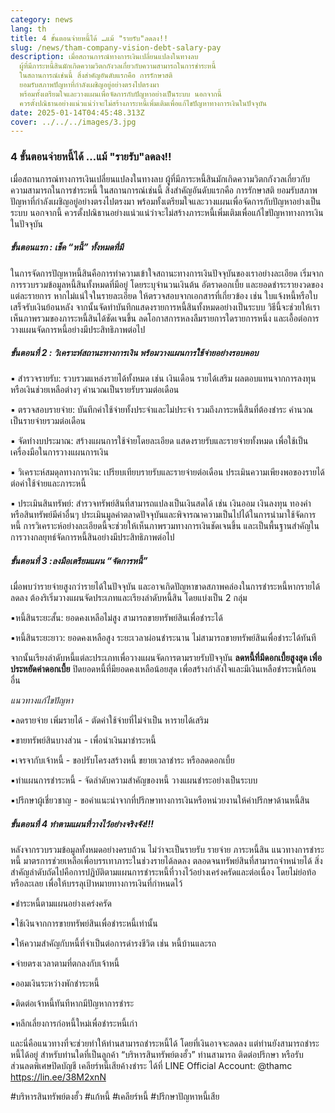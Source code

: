 ```yaml
---
category: news
lang: th
title: 4 ขั้นตอนจ่ายหนี้ได้ …แม้ "รายรับ"ลดลง!!
slug: /news/tham-company-vision-debt-salary-pay
description: เมื่อสถานการณ์ทางการเงินเปลี่ยนแปลงในทางลบ
  ผู้ที่มีภาระหนี้สินมักเกิดความวิตกกังวลเกี่ยวกับความสามารถในการชำระหนี้
  ในสถานการณ์เช่นนี้ สิ่งสำคัญอันดับแรกคือ การรักษาสติ
  ยอมรับสภาพปัญหาที่กำลังเผชิญอยู่อย่างตรงไปตรงมา
  พร้อมทั้งเตรียมใจและวางแผนเพื่อจัดการกับปัญหาอย่างเป็นระบบ นอกจากนี้
  ควรตั้งปณิธานอย่างแน่วแน่ว่าจะไม่สร้างภาระหนี้เพิ่มเติมเพื่อแก้ไขปัญหาทางการเงินในปัจจุบัน
date: 2025-01-14T04:45:48.313Z
cover: ../../../images/3.jpg
---
```

### 4 ขั้นตอนจ่ายหนี้ได้ …แม้ "รายรับ"ลดลง!!

เมื่อสถานการณ์ทางการเงินเปลี่ยนแปลงในทางลบ ผู้ที่มีภาระหนี้สินมักเกิดความวิตกกังวลเกี่ยวกับความสามารถในการชำระหนี้ ในสถานการณ์เช่นนี้ สิ่งสำคัญอันดับแรกคือ การรักษาสติ ยอมรับสภาพปัญหาที่กำลังเผชิญอยู่อย่างตรงไปตรงมา พร้อมทั้งเตรียมใจและวางแผนเพื่อจัดการกับปัญหาอย่างเป็นระบบ นอกจากนี้ ควรตั้งปณิธานอย่างแน่วแน่ว่าจะไม่สร้างภาระหนี้เพิ่มเติมเพื่อแก้ไขปัญหาทางการเงินในปัจจุบัน

##### ขั้นตอนแรก : เช็ค “หนี้” ทั้งหมดที่มี

ในการจัดการปัญหาหนี้สินคือการทำความเข้าใจสถานะทางการเงินปัจจุบันของเราอย่างละเอียด เริ่มจากการรวบรวมข้อมูลหนี้สินทั้งหมดที่มีอยู่ โดยระบุจำนวนเงินต้น อัตราดอกเบี้ย และยอดชำระรายงวดของแต่ละรายการ หากไม่แน่ใจในรายละเอียด ให้ตรวจสอบจากเอกสารที่เกี่ยวข้อง เช่น ใบแจ้งหนี้หรือใบเสร็จรับเงินย้อนหลัง จากนั้นจัดทำบันทึกแสดงรายการหนี้สินทั้งหมดอย่างเป็นระบบ วิธีนี้จะช่วยให้เราเห็นภาพรวมของภาระหนี้สินได้ชัดเจนขึ้น ลดโอกาสการหลงลืมรายการใดรายการหนึ่ง และเอื้อต่อการวางแผนจัดการหนี้อย่างมีประสิทธิภาพต่อไป

##### ขั้นตอนที่ 2 : วิเคราะห์สถานะทางการเงิน พร้อมวางแผนการใช้จ่ายอย่างรอบคอบ

▪️ สำรวจรายรับ: รวบรวมแหล่งรายได้ทั้งหมด เช่น เงินเดือน รายได้เสริม ผลตอบแทนจากการลงทุน หรือเงินช่วยเหลือต่างๆ คำนวณเป็นรายรับรวมต่อเดือน


▪️ ตรวจสอบรายจ่าย: บันทึกค่าใช้จ่ายทั้งประจำและไม่ประจำ รวมถึงภาระหนี้สินที่ต้องชำระ คำนวณเป็นรายจ่ายรวมต่อเดือน


▪️ จัดทำงบประมาณ: สร้างแผนการใช้จ่ายโดยละเอียด แสดงรายรับและรายจ่ายทั้งหมด เพื่อใช้เป็นเครื่องมือในการวางแผนการเงิน


▪️ วิเคราะห์สมดุลทางการเงิน: เปรียบเทียบรายรับและรายจ่ายต่อเดือน ประเมินความเพียงพอของรายได้ต่อค่าใช้จ่ายและภาระหนี้


▪️ ประเมินสินทรัพย์: สำรวจทรัพย์สินที่สามารถแปลงเป็นเงินสดได้ เช่น เงินออม เงินลงทุน ทองคำ หรือสินทรัพย์มีค่าอื่นๆ ประเมินมูลค่าตลาดปัจจุบันและพิจารณาความเป็นไปได้ในการนำมาใช้จัดการหนี้
การวิเคราะห์อย่างละเอียดนี้จะช่วยให้เห็นภาพรวมทางการเงินชัดเจนขึ้น และเป็นพื้นฐานสำคัญในการวางกลยุทธ์จัดการหนี้สินอย่างมีประสิทธิภาพต่อไป

##### ขั้นตอนที่ 3 :ลงมือเตรียมแผน “จัดการหนี้”

เมื่อพบว่ารายจ่ายสูงกว่ารายได้ในปัจจุบัน และอาจเกิดปัญหาขาดสภาพคล่องในการชำระหนี้หากรายได้ลดลง ต้องริเริ่มวางแผนจัดประเภทและเรียงลำดับหนี้สิน โดยแบ่งเป็น 2 กลุ่ม

▪️หนี้สินระยะสั้น: ยอดคงเหลือไม่สูง สามารถขายทรัพย์สินเพื่อชำระได้


▪️หนี้สินระยะยาว: ยอดคงเหลือสูง ระยะเวลาผ่อนชำระนาน ไม่สามารถขายทรัพย์สินเพื่อชำระได้ทันที

จากนั้นเรียงลำดับหนี้แต่ละประเภทเพื่อวางแผนจัดการตามรายรับปัจจุบัน
**ลดหนี้ที่มีดอกเบี้ยสูงสุด เพื่อประหยัดค่าดอกเบี้ย**
ปิดยอดหนี้ที่มียอดคงเหลือน้อยสุด เพื่อสร้างกำลังใจและมีเงินเหลือชำระหนี้ก้อนอื่น

*แนวทางแก้ไขปัญหา*

▪️ลดรายจ่าย เพิ่มรายได้ - ตัดค่าใช้จ่ายที่ไม่จำเป็น หารายได้เสริม


▪️ขายทรัพย์สินบางส่วน - เพื่อนำเงินมาชำระหนี้


▪️เจรจากับเจ้าหนี้ - ขอปรับโครงสร้างหนี้ ขยายเวลาชำระ หรือลดดอกเบี้ย


▪️ทำแผนการชำระหนี้ - จัดลำดับความสำคัญของหนี้ วางแผนชำระอย่างเป็นระบบ


▪️ปรึกษาผู้เชี่ยวชาญ - ขอคำแนะนำจากที่ปรึกษาทางการเงินหรือหน่วยงานให้คำปรึกษาด้านหนี้สิน

##### ขั้นตอนที่ 4 ทำตามแผนที่วางไว้อย่างจริงจัง!!!

หลังจากรวบรวมข้อมูลทั้งหมดอย่างครบถ้วน ไม่ว่าจะเป็นรายรับ รายจ่าย ภาระหนี้สิน แนวทางการชำระหนี้ มาตรการช่วยเหลือเพื่อบรรเทาภาระในช่วงรายได้ลดลง ตลอดจนทรัพย์สินที่สามารถจำหน่ายได้ สิ่งสำคัญลำดับถัดไปคือการปฏิบัติตามแผนการชำระหนี้ที่วางไว้อย่างเคร่งครัดและต่อเนื่อง โดยไม่ย่อท้อหรือละเลย เพื่อให้บรรลุเป้าหมายทางการเงินที่กำหนดไว้

▪️ชำระหนี้ตามแผนอย่างเคร่งครัด


▪️ใช้เงินจากการขายทรัพย์สินเพื่อชำระหนี้เท่านั้น


▪️ให้ความสำคัญกับหนี้ที่จำเป็นต่อการดำรงชีวิต เช่น หนี้บ้านและรถ


▪️จ่ายตรงเวลาตามที่ตกลงกับเจ้าหนี้


▪️ออมเงินระหว่างพักชำระหนี้


▪️ติดต่อเจ้าหนี้ทันทีหากมีปัญหาการชำระ


▪️หลีกเลี่ยงการก่อหนี้ใหม่เพื่อชำระหนี้เก่า

และนี่คือแนวทางที่จะช่วยทำให้ท่านสามารถชำระหนี้ได้ โดยที่เงินอาจจะลดลง แต่ท่านยังสามารถชำระหนี้ได้อยู่ สำหรับท่านใดที่เป็นลูกค้า “บริหารสินทรัพย์ตงฮั้ว” ท่านสามารถ ติดต่อปรึกษา หรือรับส่วนลดพิเศษปิดบัญชี เคลียร์หนี้เสียค้างชำระ ได้ที่ LINE Official Account: @thamc  <https://lin.ee/38M2xnN>

\#บริหารสินทรัพย์ตงฮั้ว #แก้หนี้ #เคลียร์หนี้ #ปรึกษาปัญหาหนี้เสีย